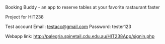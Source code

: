 Booking Buddy - an app to reserve tables at your favorite rastaurant faster

Project for HIT238

Test account
Email: testacc@gmail.com
Password: tester123

Webapp link: http://palegria.spinetail.cdu.edu.au/HIT238App/signin.php